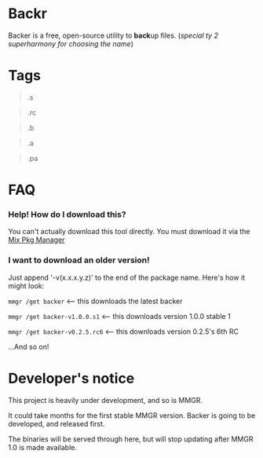 # Backr
Backer is a free, open-source utility to **back**up files. (*special ty 2 superharmony for choosing the name*)

# Tags
> .s

> .rc

> .b

> .a

> .pa

# FAQ
### Help! How do I download this?
You can't actually download this tool directly. You must download it via the [Mix Pkg Manager]("https://github.com/mickoissicko/mixmgr")

### I want to download an older version!
Just append '-v(x.x.x.y.z)' to the end of the package name. Here's how it might look:

`mmgr /get backer` <-- this downloads the latest backer

`mmgr /get backer-v1.0.0.s1` <-- this downloads version 1.0.0 stable 1

`mmgr /get backer-v0.2.5.rc6` <-- this downloads version 0.2.5's 6th RC

...And so on!

# Developer's notice
This project is heavily under development, and so is MMGR.

It could take months for the first stable MMGR version. Backer is going to be developed, and released first.

The binaries will be served through here, but will stop updating after MMGR 1.0 is made available.

